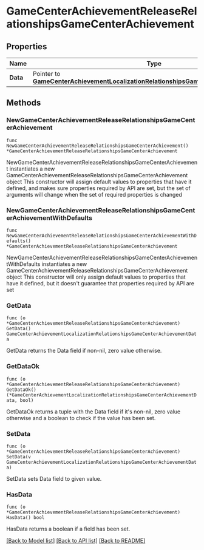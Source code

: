# GameCenterAchievementReleaseRelationshipsGameCenterAchievement

## Properties

Name | Type | Description | Notes
------------ | ------------- | ------------- | -------------
**Data** | Pointer to [**GameCenterAchievementLocalizationRelationshipsGameCenterAchievementData**](GameCenterAchievementLocalizationRelationshipsGameCenterAchievementData.md) |  | [optional] 

## Methods

### NewGameCenterAchievementReleaseRelationshipsGameCenterAchievement

`func NewGameCenterAchievementReleaseRelationshipsGameCenterAchievement() *GameCenterAchievementReleaseRelationshipsGameCenterAchievement`

NewGameCenterAchievementReleaseRelationshipsGameCenterAchievement instantiates a new GameCenterAchievementReleaseRelationshipsGameCenterAchievement object
This constructor will assign default values to properties that have it defined,
and makes sure properties required by API are set, but the set of arguments
will change when the set of required properties is changed

### NewGameCenterAchievementReleaseRelationshipsGameCenterAchievementWithDefaults

`func NewGameCenterAchievementReleaseRelationshipsGameCenterAchievementWithDefaults() *GameCenterAchievementReleaseRelationshipsGameCenterAchievement`

NewGameCenterAchievementReleaseRelationshipsGameCenterAchievementWithDefaults instantiates a new GameCenterAchievementReleaseRelationshipsGameCenterAchievement object
This constructor will only assign default values to properties that have it defined,
but it doesn't guarantee that properties required by API are set

### GetData

`func (o *GameCenterAchievementReleaseRelationshipsGameCenterAchievement) GetData() GameCenterAchievementLocalizationRelationshipsGameCenterAchievementData`

GetData returns the Data field if non-nil, zero value otherwise.

### GetDataOk

`func (o *GameCenterAchievementReleaseRelationshipsGameCenterAchievement) GetDataOk() (*GameCenterAchievementLocalizationRelationshipsGameCenterAchievementData, bool)`

GetDataOk returns a tuple with the Data field if it's non-nil, zero value otherwise
and a boolean to check if the value has been set.

### SetData

`func (o *GameCenterAchievementReleaseRelationshipsGameCenterAchievement) SetData(v GameCenterAchievementLocalizationRelationshipsGameCenterAchievementData)`

SetData sets Data field to given value.

### HasData

`func (o *GameCenterAchievementReleaseRelationshipsGameCenterAchievement) HasData() bool`

HasData returns a boolean if a field has been set.


[[Back to Model list]](../README.md#documentation-for-models) [[Back to API list]](../README.md#documentation-for-api-endpoints) [[Back to README]](../README.md)


